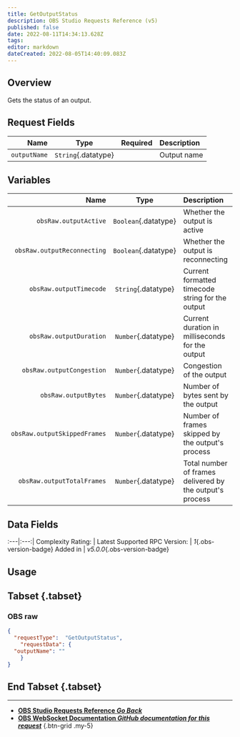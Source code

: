 ```yaml
---
title: GetOutputStatus
description: OBS Studio Requests Reference (v5)
published: false
date: 2022-08-11T14:34:13.628Z
tags: 
editor: markdown
dateCreated: 2022-08-05T14:40:09.083Z
---
```


## Overview
Gets the status of an output.

## Request Fields
Name | Type | Required| Description |
----:|:----:|:-------:|:------------|
`outputName` | `String`{.datatype} | <i class="mdi mdi-check-bold"></i> | Output name

## Variables
Name | Type | Description | 
----:|:---------:|:------------|
`obsRaw.outputActive` | `Boolean`{.datatype} | Whether the output is active
`obsRaw.outputReconnecting` | `Boolean`{.datatype} | Whether the output is reconnecting
`obsRaw.outputTimecode` | `String`{.datatype} | Current formatted timecode string for the output
`obsRaw.outputDuration` | `Number`{.datatype} | Current duration in milliseconds for the output
`obsRaw.outputCongestion` | `Number`{.datatype} | Congestion of the output
`obsRaw.outputBytes` | `Number`{.datatype} | Number of bytes sent by the output
`obsRaw.outputSkippedFrames` | `Number`{.datatype} | Number of frames skipped by the output's process
`obsRaw.outputTotalFrames` | `Number`{.datatype} | Total number of frames delivered by the output's process

## Data Fields
:---|:---:|
Complexity Rating: | <span class="stars stars--4"></span>
Latest Supported RPC Version: | *1*{.obs-version-badge}
Added in | *v5.0.0*{.obs-version-badge}

## Usage
## Tabset {.tabset}
### OBS raw
```json
{
  "requestType":  "GetOutputStatus",
	"requestData": {	
  "outputName": ""
	}
}
```
## End Tabset {.tabset}

---

- [<i class="mdi mdi-chevron-left"></i>**OBS Studio Requests Reference *Go Back***](/en/Broadcasters/OBS/Requests)
- [<i class="mdi mdi-github"></i> **OBS WebSocket Documentation *GitHub documentation for this request***](https://github.com/obsproject/obs-websocket/blob/master/docs/generated/protocol.md#getoutputstatus)
{.btn-grid .my-5}